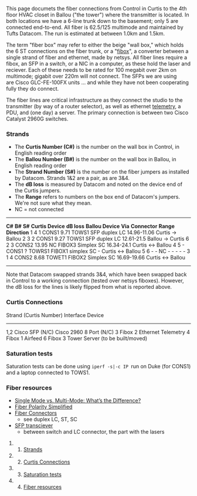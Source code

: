 This page documets the fiber connections from Control in Curtis to the
4th floor HVAC closet in Ballou ("the tower") where the transmitter is
located. In both locations we have a 6-line trunk down to the basement;
only 5 are connected end-to-end. All fiber is 62.5/125 multimode and
maintained by Tufts Datacom. The run is estimated at between 1.0km and
1.5km.

The term "fiber box" may refer to either the beige "wall box," which
holds the 6 ST connections on the fiber trunk, or a
"[fibox](http://www.netsys-direct.com/product_p/nm-102kit.htm "http://www.netsys-direct.com/product_p/nm-102kit.htm")",
a converter between a single strand of fiber and ethernet, made by
netsys. All fiber lines require a fibox, an SFP in a switch, or a NIC in
a computer, as these hold the laser and reciever. Each of these needs to
be rated for 100 megabit over 2km on multimode; gigabit over 220m will
not connect. The SFPs we are using are Cisco GLC-FE-100FX units ... and
while they have not been cooperating fully they do connect.

The fiber lines are critical infrastructure as they connect the studio
to the transmitter (by way of a router selector), as well as ethernet
[telemetry](https://wiki.wmfo.org/Operations/Regulatory/Telemetry "Telemetry"),
a PDU, and (one day) a server. The primary connection is between two
Cisco Catalyst 2960G switches.

### Strands 

-   The **Curtis Number (C\#)** is the number on the wall box in
    Control, in English reading order
-   The **Ballou Number (B\#)** is the number on the wall box in Ballou,
    in English reading order
-   The **Strand Number (S\#)** is the number on the fiber jumpers as
    installed by Datacom. Strands 1&2 are a pair, as are 3&4.
-   The **dB loss** is measured by Datacom and noted on the device end
    of the Curtis jumpers.
-   The **Range** refers to numbers on the box end of Datacom's jumpers.
    We're not sure what they mean.
-   NC = not connected

  --------- --------- --------- ------------------- ------------- ------------------- --------- --------------- ------------- -----------------
  **C\#**   **B\#**   **S\#**   **Curtis Device**   **dB loss**   **Ballou Device**   **Via**   **Connector**   **Range**     **Direction**
  1         4         1         CONS1               9.71          TOWS1               SFP       duplex LC       14.96-11.06   Curtis → Ballou
  2         3         2         CONS1               9.27          TOWS1               SFP       duplex LC       12.61-21.5    Ballou → Curtis
  6         2         3         CONS2               13.95         NC                  FIBOX3    Simplex SC      16.34-24.1    Curtis ↔ Ballou
  4         5         -         CONS1               ?             TOWRS1              FIBOX1    simplex SC      -             Curtis ↔ Ballou
  5         6         -         -                   NC            -                   -         -               -             -
  3         1         4         CONS2               8.68          TOWET1              FIBOX2    Simplex SC      16.69-19.66   Curtis ↔ Ballou
  --------- --------- --------- ------------------- ------------- ------------------- --------- --------------- ------------- -----------------

Note that Datacom swapped strands 3&4, which have been swapped back in
Control to a working connection (tested over netsys fiboxes). However,
the dB loss for the lines is likely flipped from what is reported above.

### Curtis Connections 

  Strand (Curtis Number)   Interface         Device
  ------------------------ ----------------- ----------------------------------
  1,2                      Cisco SFP (N/C)   Cisco 2960 8 Port (N/C)
  3                        Fibox 2           Ethernet Telemetry
  4                        Fibox 1           Airfeed
  6                        Fibox 3           Tower Server (to be built/moved)

### Saturation tests 

Saturation tests can be done using `iperf -s|-c IP `run on Duke (for
CONS1) and a laptop connected to TOWS1. 

### Fiber resources 

-   [Single Mode vs. Multi-Mode: What’s the
    Difference?](http://www.imakenews.com/drs/e_article001146955.cfm "http://www.imakenews.com/drs/e_article001146955.cfm")
-   [Fiber Polarity
    Simplified](http://www.ampnetconnect.com/documents/WHITEPAPER_Fiber_Polarity_Simplified_090813.pdf "http://www.ampnetconnect.com/documents/WHITEPAPER_Fiber_Polarity_Simplified_090813.pdf")
-   [Fiber
    Connectors](http://www.fiberoptics4sale.com/Merchant2/fiber-optic-connectors.php "http://www.fiberoptics4sale.com/Merchant2/fiber-optic-connectors.php")
    - see duplex LC, ST, SC
-   [SFP
    transciever](http://en.wikipedia.org/wiki/Small_form-factor_pluggable_transceiver "http://en.wikipedia.org/wiki/Small_form-factor_pluggable_transceiver")
    - between switch and LC connector, the part with the lasers

1.  1. [Strands](#Strands)
2.  2. [Curtis Connections](#Curtis_Connections)
3.  3. [Saturation tests](#Saturation_tests)
4.  4. [Fiber resources](#Fiber_resources)

